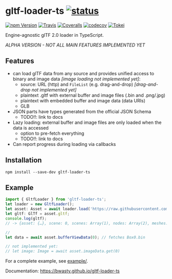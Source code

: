 # gltf-loader-ts [![status](https://img.shields.io/badge/glTF-2%2E0-green.svg?style=flat)](https://github.com/KhronosGroup/glTF)

[![npm Version](https://img.shields.io/npm/v/gltf-loader-ts.svg?style=flat)](https://www.npmjs.com/package/gltf-loader-ts)
[![Travis](https://img.shields.io/travis/bwasty/gltf-loader-ts/master.svg?style=flat&logo=travis)](https://travis-ci.org/bwasty/gltf-loader-ts)
[![Coveralls](https://img.shields.io/coveralls/github/bwasty/gltf-loader-ts.svg?style=flat)](https://coveralls.io/github/bwasty/gltf-loader-ts)
[![codecov](https://codecov.io/gh/bwasty/gltf-loader-ts/branch/master/graph/badge.svg)](https://codecov.io/gh/bwasty/gltf-loader-ts)
[![Tokei](https://tokei.rs/b1/github/bwasty/gltf-loader-ts)](https://github.com/Aaronepower/tokei)

Engine-agnostic glTF 2.0 loader in TypeScript.

_ALPHA VERSION - NOT ALL MAIN FEATURES IMPLEMENTED YET_

## Features
- can load glTF data from any source and provides unified access to binary and image data _[image loading not implemented yet]_:
    - source: URL (http) and `FileList` (e.g. drag-and-drop) _[drag-and-drop not implemented yet]_
    - plaintext .gltf with external buffer and image files (.bin and .png/.jpg)
    - plaintext with embedded buffer and image data (data URIs)
    - GLB
- JSON parts have types generated from the official JSON Schema
  - TODO!!: link to docs
- Lazy loading: external buffer and image files are only loaded when the data is accessed
  - option to pre-fetch everything
  - TODO!!: link to docs
- Can report progress during loading via callbacks


## Installation
```
npm install --save-dev gltf-loader-ts
```
## Example
```typescript
import { GltfLoader } from 'gltf-loader-ts';
let loader = new GltfLoader();
let asset: Asset = await loader.load('https://raw.githubusercontent.com/KhronosGroup/glTF-Sample-Models/master/2.0/Box/glTF/Box.gltf');
let gltf: GlTf = asset.gltf;
console.log(gltf);
// -> {asset: {…}, scene: 0, scenes: Array(1), nodes: Array(2), meshes: Array(1), …}

//
let data = await asset.bufferViewData(0); // fetches Box0.bin

// not implemented yet:
// let image: Image = await asset.imageData.get(0)
```

For a complete example, see [example/](example/).

Documentation: https://bwasty.github.io/gltf-loader-ts
